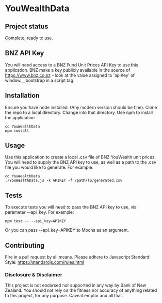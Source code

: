 # YouWealthData

## Project status
Complete, ready to use.

## BNZ API Key
You will need access to a BNZ Fund Unit Prices API Key to use this application. 
BNZ make a key publicly available in the source of https://www.bnz.co.nz - look at the value assigned to 'apiKey' of window.__bootstrap in a script tag.

## Installation
Ensure you have node installed. (Any modern version should be fine). 
Clone the repo to a local directory. Change into that directory. Use npm to install the application.

```
cd YouWealthData
npm install
```

## Usage
Use this application to create a local .csv file of BNZ YouWealth unit prices. 
You will need to supply the BNZ API key to use, as well as a path to the .csv file you would like to generate. 
For example:

```
cd YouWealthData
./YouWealthData.js -k APIKEY -f /path/to/generated.csv
```

## Tests

To execute tests you will need to pass the BNZ API key to use, via parameter --api_key.
For example:

```
npm test -- --api_key=APIKEY
```

Or you can pass --api_key=APIKEY to Mocha as an argument.

## Contributing
Fire in a pull request by all means. Please adhere to Javascript Standard Style: https://standardjs.com/rules.html

### Disclosure & Disclaimer
This project is not endorsed nor supported in any way by Bank of New Zealand. You should not rely on the fitness nor accuracy of anything related to this project, for any purpose. Caveat emptor and all that.